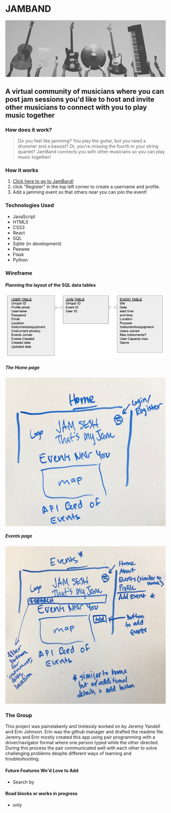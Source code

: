# JAMBAND
![image](public/images/jamband-cover-photo.png)

## A virtual community of musicians where you can post jam sessions you'd like to host and invite other musicians to connect with you to play music together
### How does it work?
> Do you feel like jamming?  You play the guitar, but you need a drummer and a bassist?  Or, you're missing the fourth in your string quartet? JamBand connects you with other musicians so you can play music together!

### How it works
1. [Click here to go to JamBand!](https://jamband.herokuapp.com/event)
2. click "Register" in the top left corner to create a username and profile.
3. Add a jamming event so that others near you can join the event!

### Technologies Used
- JavaScript
- HTML5
- CSS3
- React
- SQL
- Sqlite (in development)
- Peewee
- Flask
- Python 

### Wireframe
#### Planning the layout of the SQL data tables
![views](public/images/SQL-data-wireframe.png)
##### The Home page
![home page](public/images/wireframe_homepage.JPG)
##### Events page
![events page](public/images/wireframe_events.JPG)

### The Group
This project was painstakenly and tirelessly worked on by Jeremy Yandell and Erin Johnson.  Erin was the github manager and drafted the readme file.  Jeremy and Erin mostly created this app using pair programming with a driver/navigator format where one person typed while the other directed.  During this process the pair communicated well with each other to solve challenging problems despite different ways of learning and troubleshooting.

#### Future Features We'd Love to Add
- Search by 

#### Road blocks or works in progress
- only 